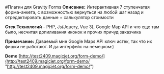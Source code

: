#Плагин для Gravity Forms
**Описание:** Интерактивная 7 ступенчатая форма-анкета, с возможностью вернуться на любой шаг назад и отредактировать данные + салькулятор стоимости

**Стек Технологий** - PHP, Js(Jquery, Vue 3), Google Map API и что еще там было, несчитая допиливания иконок и прочих причуд заказчика

**Примечание:** Даваемый мне Google Maps API ключ истек, так что их фишки не работают. И да интерфейс на немецком:)

**Demo** [http://test2409.magicjet.org/form-demo/](http://test2409.magicjet.org/form-demo/ "http://test2409.magicjet.org/form-demo/")
